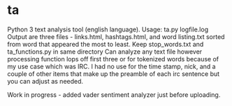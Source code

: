 # ta
Python 3 text analysis tool (english language).
Usage: ta.py logfile.log
Output are three files - links.html, hashtags.html, and word listing.txt sorted from word that appeared the most to least.
Keep stop_words.txt and ta_functions.py in same directory
Can analyze any text file however processing function lops off first three or for tokenized words because of my use case which was IRC.
I had no use for the time stamp, nick, and a couple of other items that make up the preamble of each irc sentence but you can adjust
as needed.

Work in progress - added vader sentiment analyzer just before uploading.
